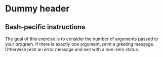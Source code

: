 # Dummy header

## Bash-pecific instructions

The goal of this exercise is to consider the number of arguments passed to your program.
If there is exactly one argument, print a greeting message.
Otherwise print an error message and exit with a non-zero status.
